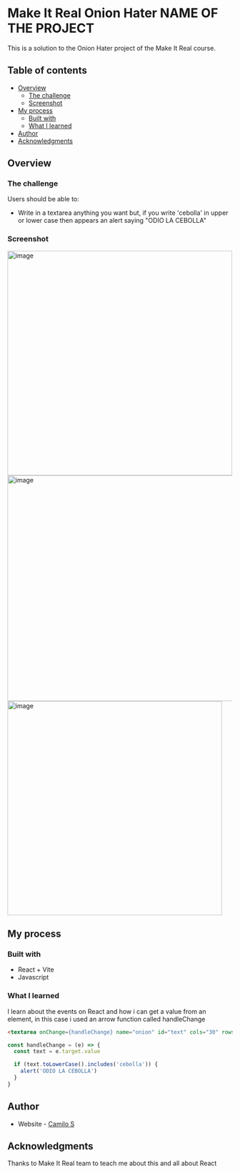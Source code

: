 # Make It Real Onion Hater NAME OF THE PROJECT

This is a solution to the Onion Hater project of the Make It Real course.

## Table of contents

- [Overview](#overview)
  - [The challenge](#the-challenge)
  - [Screenshot](#screenshot)
- [My process](#my-process)
  - [Built with](#built-with)
  - [What I learned](#what-i-learned)
- [Author](#author)
- [Acknowledgments](#acknowledgments)


## Overview

### The challenge

Users should be able to:

- Write in a textarea anything you want but, if you write 'cebolla' in upper or lower case then appears an alert saying "ODIO LA CEBOLLA"

### Screenshot

<img width="503" alt="image" src="https://github.com/Camilo-Suarez98/onion-hater/assets/68169750/ee320ed4-2f2a-48b7-98a5-c189adbcb649">

<img width="506" alt="image" src="https://github.com/Camilo-Suarez98/onion-hater/assets/68169750/60d1709f-4361-4d00-ad0a-3c5dab3a4ae4">

<img width="480" alt="image" src="https://github.com/Camilo-Suarez98/onion-hater/assets/68169750/c932403f-54dc-4531-97d4-c54835dae9a3">

## My process

### Built with

- React + Vite
- Javascript

### What I learned

I learn about the events on React and how i can get a value from an element, in this case i used an arrow function called handleChange

```html
<textarea onChange={handleChange} name="onion" id="text" cols="30" rows="10" />
```
```js
const handleChange = (e) => {
  const text = e.target.value

  if (text.toLowerCase().includes('cebolla')) {
    alert('ODIO LA CEBOLLA')
  }
}
```

## Author

- Website - [Camilo S](https://camilo-suarez98-github-io.vercel.app/)


## Acknowledgments

Thanks to Make It Real team to teach me about this and all about React
